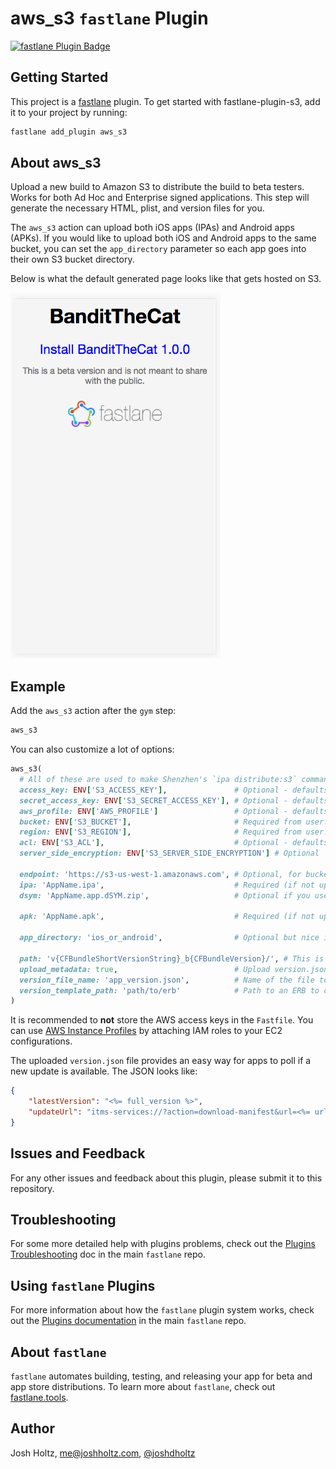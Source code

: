 # aws_s3 `fastlane` Plugin

[![fastlane Plugin Badge](https://rawcdn.githack.com/fastlane/fastlane/master/fastlane/assets/plugin-badge.svg)](https://rubygems.org/gems/fastlane-plugin-aws_s3)

## Getting Started

This project is a [fastlane](https://github.com/fastlane/fastlane) plugin. To get started with fastlane-plugin-s3, add it to your project by running:

```bash
fastlane add_plugin aws_s3
```

## About aws_s3

Upload a new build to Amazon S3 to distribute the build to beta testers. Works for both Ad Hoc and Enterprise signed applications. This step will generate the necessary HTML, plist, and version files for you.

The `aws_s3` action can upload both iOS apps (IPAs) and Android apps (APKs). If you would like to upload both iOS and Android apps to the same bucket, you can set the `app_directory` parameter so each app goes into their own S3 bucket directory.

Below is what the default generated page looks like that gets hosted on S3.

![Generated page](aws_s3_screenshot.png)

## Example

Add the `aws_s3` action after the `gym` step:

```ruby
aws_s3
```

You can also customize a lot of options:
```ruby
aws_s3(
  # All of these are used to make Shenzhen's `ipa distribute:s3` command
  access_key: ENV['S3_ACCESS_KEY'],               # Optional - defaults to AWS Instance Profile Creds.
  secret_access_key: ENV['S3_SECRET_ACCESS_KEY'], # Optional - defaults to AWS Instance Profile Creds.
  aws_profile: ENV['AWS_PROFILE']                 # Optional - defaults to AWS Instance Profile Creds. (overrides if access_key and secret_access_key specified)
  bucket: ENV['S3_BUCKET'],                       # Required from user.
  region: ENV['S3_REGION'],                       # Required from user.
  acl: ENV['S3_ACL'],                             # Optional - defaults to 'public-read'
  server_side_encryption: ENV['S3_SERVER_SIDE_ENCRYPTION'] # Optional

  endpoint: 'https://s3-us-west-1.amazonaws.com', # Optional, for buckets that require a specific endpoint
  ipa: 'AppName.ipa',                             # Required (if not uploading an APK).
  dsym: 'AppName.app.dSYM.zip',                   # Optional if you use `ipa` to build.

  apk: 'AppName.apk',                             # Required (if not uploading an IPA).

  app_directory: 'ios_or_android',                # Optional but nice if you want to put multiple apps in same bucket

  path: 'v{CFBundleShortVersionString}_b{CFBundleVersion}/', # This is actually the default.
  upload_metadata: true,                          # Upload version.json, plist and HTML. Set to false to skip uploading of these files.
  version_file_name: 'app_version.json',          # Name of the file to upload to S3. Defaults to 'version.json'
  version_template_path: 'path/to/erb'            # Path to an ERB to configure the structure of the version JSON file
)
```

It is recommended to **not** store the AWS access keys in the `Fastfile`. You can use [AWS Instance Profiles](https://docs.aws.amazon.com/IAM/latest/UserGuide/id_roles_use_switch-role-ec2_instance-profiles.html) by attaching IAM roles to your EC2 configurations.

The uploaded `version.json` file provides an easy way for apps to poll if a new update is available. The JSON looks like:

```json
{
    "latestVersion": "<%= full_version %>",
    "updateUrl": "itms-services://?action=download-manifest&url=<%= url %>"
}
```

## Issues and Feedback

For any other issues and feedback about this plugin, please submit it to this repository.

## Troubleshooting

For some more detailed help with plugins problems, check out the [Plugins Troubleshooting](https://github.com/fastlane/fastlane/blob/master/fastlane/docs/PluginsTroubleshooting.md) doc in the main `fastlane` repo.

## Using `fastlane` Plugins

For more information about how the `fastlane` plugin system works, check out the [Plugins documentation](https://github.com/fastlane/fastlane/blob/master/fastlane/docs/Plugins.md) in the main `fastlane` repo.

## About `fastlane`

`fastlane` automates building, testing, and releasing your app for beta and app store distributions. To learn more about `fastlane`, check out [fastlane.tools](https://fastlane.tools).

## Author

Josh Holtz, me@joshholtz.com, [@joshdholtz](https://twitter.com/joshdholtz)
